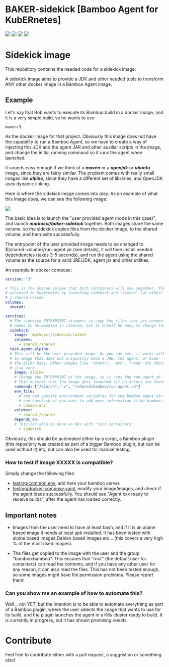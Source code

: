# BAKER-sidekick [Bamboo Agent for KubERnetes]


![](https://img.shields.io/github/license/Markoscl/baker-sidekick.svg)
![](https://img.shields.io/docker/pulls/markoscl/baker-sidekick.svg)
![](https://img.shields.io/docker/stars/markoscl/baker-sidekick.svg)
![](https://img.shields.io/docker/build/markoscl/baker-sidekick.svg) 


# Sidekick image

This repository contains the needed code for a sidekick image:

A sidekick image aims to provide a JDK and other needed tools to transform ANY other docker
image in a Bamboo Agent image.

## Example

Let's say that Bob wants to execute its Bamboo build in a docker image, and it is a
very simple build, so he wants to use:

    maven:3
    
As the docker image for that project. Obviously this image does not have the capability
to run a Bamboo Agent, so we have to create a way of injecting this JDK and the agent JAR and
other auxiliar scripts in the image, and change the initial running command so it
runs the agent when launched.


It sounds easy enough if we think of a ***maven*** or a ***openjdk*** or ***ubuntu*** image,
since they are fairly similar. The problem comes with really small images like ***alpine***,
since they have a different set of libraries, and OpenJDK uses dynamic linking.

Here is where the sidekick image comes into play. As an example of what this image does, we can
see the following image:

![](https://raw.githubusercontent.com/Markoscl/baker-sidekick/master/images/baker-sidekick.png)

The basic idea is to launch the "user provided agent (node in this case)", and launch
***markoscl/baker-sidekick*** together. Both images share the same volume, so the sidekick
copies files from the docker image, to the shared volume, and then exits successfully.

The entrypoint of the user provided image needs to be changed to ${shared-volume}/run-agent.jar (see details),
it will then install needed dependencies (takes 3-5 seconds), and run the agent using the shared volume
as the source for a valid JRE/JDK, agent jar and other utilities.

An example in docker compose:

```yaml
version: "3"

# This is the shared volume that both containers will use together. The same setup can be
# achieved in Kubernetes by launching sidekick and "alpine" (or other) in the same pod, using
# a shared volume
volumes:
  shared:

services:
  # The sidekick ENTRYPOINT attempts to copy the files that are needed to the shared volume. It
  # needs to be mounted in /shared, but it should be easy to change that if needed.
  sidekick:
    image:  markoscl/sidekick:latest
    volumes:
      - shared:/shared
  test-agent-alpine:
  # This will be the user provided image. As you can see, it works with
  # an image that does not originally have a JRE, the agent, or even
  # the glibc base. Other images like "ubuntu", "mvn", "node" etc should
  # also work
    image: alpine
    # Change the ENTRYPOINT of the image, so it runs the run-agent.sh instead of the default image ENTRYPOINT
    # This ensures that the image gets launched (if no errors are found)
    command: ["/bin/sh","-c", "/shared/bamboo/run-agent.sh"]
    env_file:
      # You can specify environment variables for the bamboo agent etc. You will need to modify
      # run-agent.sh if you want to add more information (like bamboo token etc...)
      - common.env
    volumes:
      - shared:/shared
    depends_on:
    # This can also be done on K8s with "init containers".
      - sidekick
```


Obviously, this should be automated either by a script, a Bamboo plugin (this repository was created
as part of a bigger Bamboo plugin, but can be used without it) etc, but can also be used for manual
testing.

### How to test if image XXXXX is compatible?

Simply change the following files:

- [testing/common.env](testing/common.env), add here your bamboo server.
- [testing/docker-compose.yaml](testing/docker-compose.yaml), modify your image/images, and check
if the agent loads successfully. You should see "Agent xxx ready to receive builds", after the
agent has loaded correctly.



## Important notes

- Images from the user need to have at least bash, and if it is an alpine based image it needs at least
apk installed. It has been tested with alpine based images,Debian based images etc...
 (this covers a very high % of the most used images).
 
- The files get copied to the image with the user and the group "bamboo:bamboo". This ensures that
"root" (the default user for containers) can read the contents, and if you have any other user
for any reason, it can also read the files. This has not been tested enough, so some images might
have file permission problems. Please report them!

### Can you show me an example of how to automate this?

Well... not YET, but the intention is to be able to automate everything as part of a Bamboo plugin,
where the user selects the image that wants to use for its build, and the plugin launches the agent
in a K8s cluster ready to build. It is currently in progress, but it has shown promising results.


# Contribute
Feel free to contribute either with a pull request, a suggestion or something else!
 